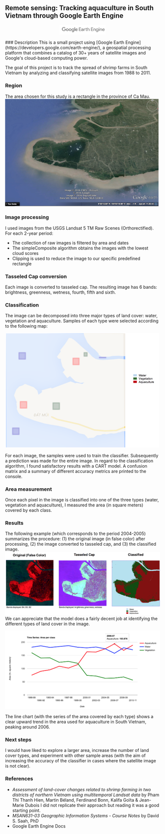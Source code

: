 ## Remote sensing: Tracking aquaculture in South Vietnam through Google Earth Engine

<p align="center">
	<img src="https://github.com/jaimeps/remote-sensing-aquaculture/blob/master/images/gee_logo.png" width="150">
</p>
### Description
This is a small project using [Google Earth Engine](https://developers.google.com/earth-engine/), a geospatial processing platform that combines a catalog of 30+ years of satellite images and Google's cloud-based computing power.

The goal of this project is to track the spread of shrimp farms in South Vietnam by analyzing and classifying satellite images from 1988 to 2011. 

### Region
The area chosen for this study is a rectangle in the province of Ca Mau.
<img src="https://github.com/jaimeps/remote-sensing-aquaculture/blob/master/images/ge_region.png" width="500">

### Image processing
I used images from the USGS Landsat 5 TM Raw Scenes (Orthorectified).
For each 2-year period:
- The collection of raw images is filtered by area and dates
- The simpleComposite algorithm obtains the images with the lowest cloud scores
- Clipping is used to reduce the image to our specific predefined rectangle

### Tasseled Cap conversion
Each image is converted to tasseled cap. The resulting image has 6 bands: brightness, greenness, wetness, fourth, fifth and sixth.

### Classification
The image can be decomposed into three major types of land cover: water, vegetation and aquaculture. Samples of each type were selected according to the following map:
<p align="center">
	<img src="https://github.com/jaimeps/remote-sensing-aquaculture/blob/master/images/classification.png" width="500">
</p>
For each image, the samples were used to train the classifier. Subsequently a prediction was made for the entire image.
In regard to the classification algorithm, I found satisfactory results with a CART model.
A confusion matrix and a summary of different accuracy metrics are printed to the console.

### Area measurement
Once each pixel in the image is classified into one of the three types (water, vegetation and aquaculture), I measured the area (in square meters) covered by each class.

### Results
The following example (which corresponds to the period 2004-2005) summarizes the procedure: (1) the original image (in false color) after processing, (2) the image converted to tasseled cap, and (3) the classified image.
<img src="https://github.com/jaimeps/remote-sensing-aquaculture/blob/master/images/result.png">
We can appreciate that the model does a fairly decent job at identifying the different types of land cover in the image.

<p align="center">
	<img src="https://github.com/jaimeps/remote-sensing-aquaculture/blob/master/images/area_chart.png">
</p>
The line chart (with the series of the area covered by each type) shows a clear upward trend in the area used for aquaculture in South Vietnam, peaking around 2006.

### Next steps
I would have liked to explore a larger area, increase the number of land cover types, and experiment with other sample areas (with the aim of increasing the accuracy of the classifier in cases where the satellite image is not clear).

### References
- *Assessment of land-cover changes related to shrimp farming in two districts
of northern Vietnam using multitemporal Landsat data* by Pham Thi Thanh Hien, 
Martin Béland, Ferdinand Bonn, Kalifa Goïta & Jean-Marie Dubois
I did not replicate their approach but reading it was a good starting point.
- *MSAN631-03 Geographic Information Systems - Course Notes* by David S. Saah, PhD
- Google Earth Engine Docs








